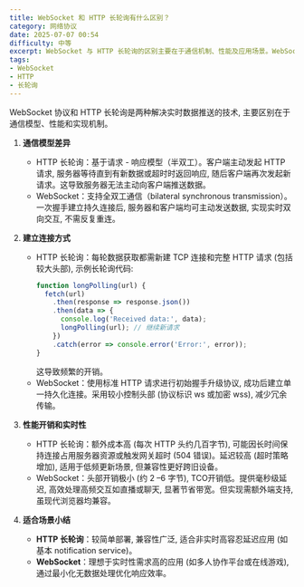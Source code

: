 ```yaml
---
title: WebSocket 和 HTTP 长轮询有什么区别？
category: 网络协议
date: 2025-07-07 00:54
difficulty: 中等
excerpt: WebSocket 与 HTTP 长轮询的区别主要在于通信机制、性能及应用场景。WebSocket 提供全双工通信，而 HTTP 长轮询是半双工且每次请求。
tags:
- WebSocket
- HTTP
- 长轮询
---
```

WebSocket 协议和 HTTP 长轮询是两种解决实时数据推送的技术, 主要区别在于通信模型、性能和实现机制。  

1. **通信模型差异**  
   - HTTP 长轮询：基于请求 - 响应模型（半双工）。客户端主动发起 HTTP 请求, 服务器等待直到有新数据或超时时返回响应, 随后客户端再次发起新请求。这导致服务器无法主动向客户端推送数据。  
   - WebSocket：支持全双工通信（bilateral synchronous transmission）。一次握手建立持久连接后, 服务器和客户端均可主动发送数据, 实现实时双向交互, 不需反复重连。  

2. **建立连接方式**  
   - HTTP 长轮询：每轮数据获取都需新建 TCP 连接和完整 HTTP 请求 (包括较大头部), 示例长轮询代码:  
     ```javascript
     function longPolling(url) {
       fetch(url)
         .then(response => response.json())
         .then(data => {
           console.log('Received data:', data);
           longPolling(url); // 继续新请求
         })
         .catch(error => console.error('Error:', error));
     }
     ```  
     这导致频繁的开销。  
   - WebSocket：使用标准 HTTP 请求进行初始握手升级协议, 成功后建立单一持久化连接。采用较小控制头部 (协议标识 ws 或加密 wss), 减少冗余传输。  

3. **性能开销和实时性**  
   - HTTP 长轮询：额外成本高 (每次 HTTP 头约几百字节), 可能因长时间保持连接占用服务器资源或触发网关超时 (504 错误)。延迟较高 (超时策略增加), 适用于低频更新场景, 但兼容性更好跨旧设备。  
   - WebSocket：头部开销极小 (约 2 –6 字节), TCO开销低。提供毫秒级延迟, 高效处理高频交互如直播或聊天, 显著节省带宽。但实现需额外端支持, 虽现代浏览器均兼容。  

4. **适合场景小结**  
   - **HTTP 长轮询**：较简单部署, 兼容性广泛, 适合非实时高容忍延迟应用 (如基本 notification service)。  
   - **WebSocket**：理想于实时性需求高的应用 (如多人协作平台或在线游戏), 通过最小化无数据处理优化响应效率。  
